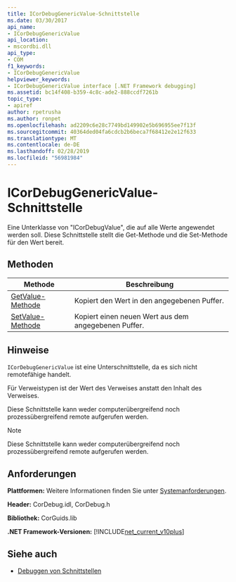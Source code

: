 ```yaml
---
title: ICorDebugGenericValue-Schnittstelle
ms.date: 03/30/2017
api_name:
- ICorDebugGenericValue
api_location:
- mscordbi.dll
api_type:
- COM
f1_keywords:
- ICorDebugGenericValue
helpviewer_keywords:
- ICorDebugGenericValue interface [.NET Framework debugging]
ms.assetid: bc14f408-b359-4c8c-ade2-888ccdf7261b
topic_type:
- apiref
author: rpetrusha
ms.author: ronpet
ms.openlocfilehash: ad2209c6e28c7749bd149902e5b696955ee7f13f
ms.sourcegitcommit: 40364ded04fa6cdcb2b6beca7f68412e2e12f633
ms.translationtype: MT
ms.contentlocale: de-DE
ms.lasthandoff: 02/28/2019
ms.locfileid: "56981984"
---
```

# <a name="icordebuggenericvalue-interface"></a>ICorDebugGenericValue-Schnittstelle

Eine Unterklasse von "ICorDebugValue", die auf alle Werte angewendet werden soll. Diese Schnittstelle stellt die Get-Methode und die Set-Methode für den Wert bereit.  
  
## <a name="methods"></a>Methoden  
  
|Methode|Beschreibung|  
|------------|-----------------|  
|[GetValue-Methode](../../../../docs/framework/unmanaged-api/debugging/icordebuggenericvalue-getvalue-method.md)|Kopiert den Wert in den angegebenen Puffer.|  
|[SetValue-Methode](../../../../docs/framework/unmanaged-api/debugging/icordebuggenericvalue-setvalue-method.md)|Kopiert einen neuen Wert aus dem angegebenen Puffer.|  
  
## <a name="remarks"></a>Hinweise  
 `ICorDebugGenericValue` ist eine Unterschnittstelle, da es sich nicht remotefähige handelt.  
  
 Für Verweistypen ist der Wert des Verweises anstatt den Inhalt des Verweises.  
  
 Diese Schnittstelle kann weder computerübergreifend noch prozessübergreifend remote aufgerufen werden.  
  
> [!NOTE]
>  Diese Schnittstelle kann weder computerübergreifend noch prozessübergreifend remote aufgerufen werden.  
  
## <a name="requirements"></a>Anforderungen  
 **Plattformen:** Weitere Informationen finden Sie unter [Systemanforderungen](../../../../docs/framework/get-started/system-requirements.md).  
  
 **Header:** CorDebug.idl, CorDebug.h  
  
 **Bibliothek:** CorGuids.lib  
  
 **.NET Framework-Versionen:** [!INCLUDE[net_current_v10plus](../../../../includes/net-current-v10plus-md.md)]  
  
## <a name="see-also"></a>Siehe auch

- [Debuggen von Schnittstellen](../../../../docs/framework/unmanaged-api/debugging/debugging-interfaces.md)
